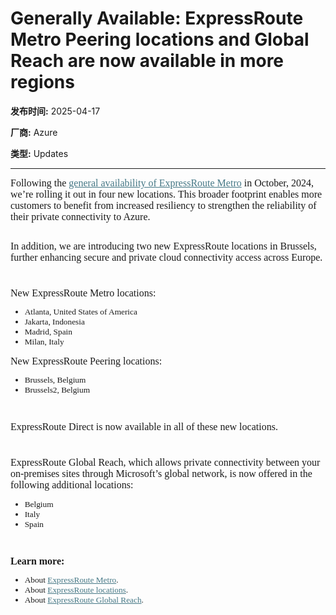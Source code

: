 # Generally Available: ExpressRoute Metro Peering locations and Global Reach are now available in more regions

**发布时间:** 2025-04-17

**厂商:** Azure

**类型:** Updates

---
<div style="font-family: Arial; font-size: 10pt;"><p style="margin:0in 0in 8pt;font-size:12pt;font-family:Aptos, sans-serif"><span style="font-family:&quot;Times New Roman&quot;,serif">Following
the&nbsp;<a style="text-decoration: underline; color: rgb(70, 120, 134);" href="https://azure.microsoft.com/en-us/updates/?id=ermetro-ga-announcement">general
availability of ExpressRoute Metro</a>&nbsp;in October, 2024, we’re rolling it
out in four new locations.&nbsp;This broader footprint enables more customers
to benefit from increased resiliency to strengthen the reliability of their
private connectivity to Azure.&nbsp;</span></p><p style="margin:0in 0in 8pt;font-size:12pt;font-family:Aptos, sans-serif"><span style="font-family:&quot;Times New Roman&quot;,serif"><br>
In addition, we are introducing two new ExpressRoute locations in Brussels,
further enhancing secure and private cloud connectivity access across Europe.&nbsp;</span></p><p style="margin:0in 0in 8pt;font-size:12pt;font-family:Aptos, sans-serif"><br></p><p style="margin:0in 0in 8pt;font-size:12pt;font-family:Aptos, sans-serif"><span style="font-family:&quot;Times New Roman&quot;,serif">New&nbsp;ExpressRoute
Metro&nbsp;locations:&nbsp;</span></p><ul><li><span style="font-family:&quot;Times New Roman&quot;,serif">Atlanta,
United States of America&nbsp;</span></li><li><span style="font-family:&quot;Times New Roman&quot;,serif">Jakarta,
Indonesia&nbsp;</span></li><li><span style="font-family:&quot;Times New Roman&quot;,serif">Madrid,
Spain&nbsp;</span></li><li><span style="font-family:&quot;Times New Roman&quot;,serif">Milan,
Italy&nbsp;</span></li></ul><p style="margin:0in 0in 8pt;font-size:12pt;font-family:Aptos, sans-serif"><span style="font-family:&quot;Times New Roman&quot;,serif">New&nbsp;ExpressRoute
Peering&nbsp;locations:&nbsp;</span></p><ul><li><span style="font-family:&quot;Times New Roman&quot;,serif">Brussels,
Belgium&nbsp;</span></li><li><span style="font-family:&quot;Times New Roman&quot;,serif">Brussels2,
Belgium&nbsp;&nbsp;</span></li></ul><p style="margin:0in 0in 8pt;font-size:12pt;font-family:Aptos, sans-serif"><span style="font-family:&quot;Times New Roman&quot;,serif">&nbsp;</span></p><p style="margin:0in 0in 8pt;font-size:12pt;font-family:Aptos, sans-serif"><span style="font-family:&quot;Times New Roman&quot;,serif">ExpressRoute
Direct is now available in all of these new locations.&nbsp;</span></p><p style="margin:0in 0in 8pt;font-size:12pt;font-family:Aptos, sans-serif"><br></p><p style="margin:0in 0in 8pt;font-size:12pt;font-family:Aptos, sans-serif"><span style="font-family:&quot;Times New Roman&quot;,serif">ExpressRoute
Global Reach, which allows private connectivity between your on-premises sites
through Microsoft’s global network, is now offered in the following additional
locations:&nbsp;</span></p><ul><li><span style="font-family:&quot;Times New Roman&quot;,serif">Belgium&nbsp;</span></li><li><span style="font-family:&quot;Times New Roman&quot;,serif">Italy&nbsp;&nbsp;</span></li><li><span style="font-family:&quot;Times New Roman&quot;,serif">Spain&nbsp;</span></li></ul><p style="margin:0in 0in 8pt;font-size:12pt;font-family:Aptos, sans-serif"><br></p><p style="margin:0in 0in 8pt;font-size:12pt;font-family:Aptos, sans-serif"><b><span style="font-family:&quot;Times New Roman&quot;,serif">Learn
more:&nbsp;</span></b></p><ul><li><span style="font-family:&quot;Times New Roman&quot;,serif">About&nbsp;<a style="text-decoration: underline; color: rgb(70, 120, 134);" href="https://learn.microsoft.com/en-us/azure/expressroute/metro">ExpressRoute
Metro</a>.&nbsp;</span></li><li><span style="font-family:&quot;Times New Roman&quot;,serif">About&nbsp;<a style="text-decoration: underline; color: rgb(70, 120, 134);" href="https://learn.microsoft.com/en-us/azure/expressroute/expressroute-locations-providers?tabs=america%2Ca-c%2Ca-k">ExpressRoute
locations</a>.&nbsp;&nbsp;</span></li><li><span style="font-family:&quot;Times New Roman&quot;,serif">About&nbsp;<a style="text-decoration: underline; color: rgb(70, 120, 134);" href="https://learn.microsoft.com/en-us/azure/expressroute/expressroute-global-reach">ExpressRoute
Global Reach</a>.&nbsp;</span></li></ul><br></div>